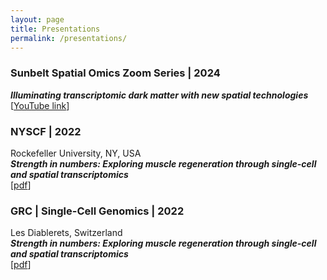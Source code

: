 ```yaml
---
layout: page
title: Presentations
permalink: /presentations/
---
```


### **Sunbelt Spatial Omics Zoom Series | 2024** 
***Illuminating transcriptomic dark matter with new spatial technologies***  
[[YouTube link](https://www.youtube.com/watch?v=eQ21ek2gbEQ)]


### **NYSCF | 2022**
Rockefeller University, NY, USA  
***Strength in numbers: Exploring muscle regeneration through single-cell and spatial transcriptomics***  
[[pdf](https://mckellardw.github.io/pdfs/posters/NYSCF_2022_DWMposter.pdf)]


### **GRC | Single-Cell Genomics | 2022**
Les Diablerets, Switzerland  
***Strength in numbers: Exploring muscle regeneration through single-cell and spatial transcriptomics***  
[[pdf](https://mckellardw.github.io/pdfs/posters/GRC_Single-cell-genomics_2022_poster_v1.pdf)]
